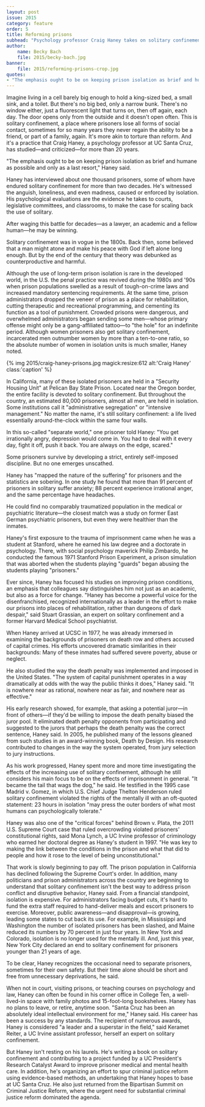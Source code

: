 ```yaml
---
layout: post
issue: 2015
category: feature
order: 5
title: Reforming prisons
subhead: "Psychology professor Craig Haney takes on solitary confinement"
author:
    name: Becky Bach
    file: 2015/becky-bach.jpg
banner:
    file: 2015/reforming-prisons-crop.jpg
quotes:
- "The emphasis ought to be on keeping prison isolation as brief and humane as possible and only as a last resort."
---
```


Imagine living in a cell barely big enough to hold a king-sized bed, a small sink, and a toilet. But there's no big bed, only a narrow bunk. There's no window either, just a fluorescent light that turns on, then off again, each day. The door opens only from the outside and it doesn't open often. This is solitary confinement, a place where prisoners lose all forms of social contact, sometimes for so many years they never regain the ability to be a friend, or part of a family, again. It's more akin to torture than reform. And it's a practice that Craig Haney, a psychology professor at UC Santa Cruz, has studied&mdash;and criticized&mdash;for more than 20 years.

"The emphasis ought to be on keeping prison isolation as brief and humane as possible and only as a last resort," Haney said.

Haney has interviewed about one thousand prisoners, some of whom have endured solitary confinement for more than two decades. He's witnessed the anguish, loneliness, and even madness, caused or enforced by isolation. His psychological evaluations are the evidence he takes to courts, legislative committees, and classrooms, to make the case for scaling back the use of solitary.

After waging this battle for decades&mdash;as a lawyer, an academic and a fellow human&mdash;he may be winning.

Solitary confinement was in vogue in the 1800s. Back then, some believed that a man might atone and make his peace with God if left alone long enough. But by the end of the century that theory was debunked as counterproductive and harmful.

Although the use of long-term prison isolation is rare in the developed world, in the U.S. the penal practice was revived during the 1980s and '90s when prison populations swelled as a result of tough-on-crime laws and increased mandatory sentencing requirements. At the same time, prison administrators dropped the veneer of prison as a place for rehabilitation, cutting therapeutic and recreational programming, and cementing its function as a tool of punishment. Crowded prisons were dangerous, and overwhelmed administrators began sending some men&mdash;whose primary offense might only be a gang-affiliated tattoo&mdash;to "the hole" for an indefinite period. Although women prisoners also get solitary confinement, incarcerated men outnumber women by more than a ten-to-one ratio, so the absolute number of women in isolation units is much smaller, Haney noted.

{% img 2015/craig-haney-prisons.jpg magick:resize:612 alt:'Craig Haney' class:'caption' %}

In California, many of these isolated prisoners are held in a "Security Housing Unit" at Pelican Bay State Prison. Located near the Oregon border, the entire facility is devoted to solitary confinement. But throughout the country, an estimated 80,000 prisoners, almost all men, are held in isolation. Some institutions call it "administrative segregation" or "intensive management." No matter the name, it's still solitary confinement: a life lived essentially around-the-clock within the same four walls.   

In this so-called "separate world," one prisoner told Haney: "You get irrationally angry, depression would come in. You had to deal with it every day, fight it off, push it back. You are always on the edge, scared."

Some prisoners survive by developing a strict, entirely self-imposed discipline. But no one emerges unscathed.

Haney has "mapped the nature of the suffering" for prisoners and the statistics are sobering. In one study he found that more than 91 percent of prisoners in solitary suffer anxiety; 88 percent experience irrational anger, and the same percentage have headaches.

He could find no comparably traumatized population in the medical or psychiatric literature&mdash;the closest match was a study on former East German psychiatric prisoners, but even they were healthier than the inmates.

Haney's first exposure to the trauma of imprisonment came when he was a student at Stanford, where he earned his law degree and a doctorate in psychology. There, with social psychology maverick Philip Zimbardo, he conducted the famous 1971 Stanford Prison Experiment, a prison simulation that was aborted when the students playing "guards" began abusing the students playing "prisoners."

Ever since, Haney has focused his studies on improving prison conditions, an emphasis that colleagues say distinguishes him not just as an academic, but also as a force for change. "Haney has become a powerful voice for the disenfranchised, recognized internationally as a leader in the effort to make our prisons into places of rehabilitation, rather than dungeons of dark despair," said Stuart Grassian, an expert on solitary confinement and a former Harvard Medical School psychiatrist.  

When Haney arrived at UCSC in 1977, he was already immersed in examining the backgrounds of prisoners on death row and others accused of capital crimes. His efforts uncovered dramatic similarities in their backgrounds: Many of these inmates had suffered severe poverty, abuse or neglect.

He also studied the way the death penalty was implemented and imposed in the United States. "The system of capital punishment operates in a way dramatically at odds with the way the public thinks it does," Haney said. "It is nowhere near as rational, nowhere near as fair, and nowhere near as effective."

His early research showed, for example, that asking a potential juror&mdash;in front of others&mdash;if they'd be willing to impose the death penalty biased the juror pool. It eliminated death penalty opponents from participating and suggested to the jurors that perhaps the death penalty was the correct sentence, Haney said. In 2005, he published many of the lessons gleaned from such studies in an award-winning book, Death by Design. His research contributed to changes in the way the system operated, from jury selection to jury instructions.

As his work progressed, Haney spent more and more time investigating the effects of the increasing use of solitary confinement, although he still considers his main focus to be on the effects of imprisonment in general. "It became the tail that wags the dog," he said. He testified in the 1995 case Madrid v. Gomez, in which U.S. Chief Judge Thelton Henderson ruled solitary confinement violated the rights of the mentally ill with an oft-quoted statement: 23 hours in isolation "may press the outer borders of what most humans can psychologically tolerate."

Haney was also one of the "critical forces" behind Brown v. Plata, the 2011 U.S. Supreme Court case that ruled overcrowding violated prisoners' constitutional rights, said Mona Lynch, a UC Irvine professor of criminology who earned her doctoral degree as Haney's student in 1997. "He was key to making the link between the conditions in the prison and what that did to people and how it rose to the level of being unconstitutional."

That work is slowly beginning to pay off. The prison population in California has declined following the Supreme Court's order. In addition, many politicians and prison administrators across the country are beginning to understand that solitary confinement isn't the best way to address prison conflict and disruptive behavior, Haney said. From a financial standpoint, isolation is expensive. For administrators facing budget cuts, it's hard to fund the extra staff required to hand-deliver meals and escort prisoners to exercise. Moreover, public awareness&mdash;and disapproval&mdash;is growing, leading some states to cut back its use. For example, in Mississippi and Washington the number of isolated prisoners has been slashed, and Maine reduced its numbers by 70 percent in just four years. In New York and Colorado, isolation is no longer used for the mentally ill. And, just this year, New York City declared an end to solitary confinement for prisoners younger than 21 years of age.

To be clear, Haney recognizes the occasional need to separate prisoners, sometimes for their own safety. But their time alone should be short and free from unnecessary deprivations, he said.

When not in court, visiting prisons, or teaching courses on psychology and law, Haney can often be found in his corner office in College Ten, a well-lived-in space with family photos and 15-foot-long bookshelves. Haney has no plans to leave, or retire, anytime soon. "Santa Cruz has been an absolutely ideal intellectual environment for me," Haney said.
His career has been a success by any standards. The recipient of numerous awards, Haney is considered "a leader and a superstar in the field," said Keramet Reiter, a UC Irvine assistant professor, herself an expert on solitary confinement.   

But Haney isn't resting on his laurels. He's writing a book on solitary confinement and contributing to a project funded by a UC President's Research Catalyst Award to improve prisoner medical and mental health care. In addition, he's organizing an effort to spur criminal justice reform using evidence-based methods, an undertaking that Haney hopes to base at UC Santa Cruz. He also just returned from the Bipartisan Summit on Criminal Justice Reform, where the urgent need for substantial criminal justice reform dominated the agenda.
